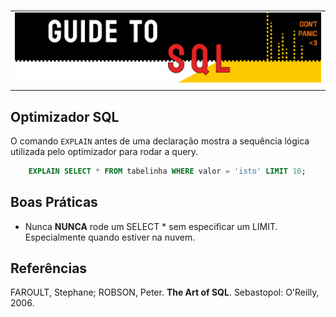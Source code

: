 #

||
|---|
|![Banner](../assets/banner-guide04.png)|
||

## Optimizador SQL

O comando `EXPLAIN` antes de uma declaração mostra a sequência lógica utilizada pelo optimizador para rodar a query.

```sql
    EXPLAIN SELECT * FROM tabelinha WHERE valor = 'isto' LIMIT 10;
```

## Boas Práticas

- Nunca **NUNCA** rode um SELECT * sem especificar um LIMIT. Especialmente quando estiver na nuvem.

## Referências

FAROULT, Stephane; ROBSON, Peter. **The Art of SQL**. Sebastopol: O'Reilly, 2006.
